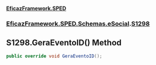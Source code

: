 #### [EficazFramework.SPED](EficazFrameworkSPED.md 'EficazFramework SPED')
### [EficazFramework.SPED.Schemas.eSocial](EficazFramework.SPED.Schemas.eSocial.md 'EficazFramework.SPED.Schemas.eSocial').[S1298](EficazFramework.SPED.Schemas.eSocial/S1298.md 'EficazFramework.SPED.Schemas.eSocial.S1298')

## S1298.GeraEventoID() Method

```csharp
public override void GeraEventoID();
```